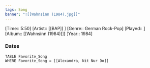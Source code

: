 ```yaml
---
tags: Song  
banner: "![[Wahnsinn (1984).jpg]]"
---
```

[Time:: 5:50]
[Artist:: [[BAP]] ]
[Genre:: German Rock-Pop]
[Played:: ]
[Album:: [[Wahnsinn (1984)]]]
[Year:: 1984]
### Dates
````dataview
TABLE Favorite_Song
WHERE Favorite_Song = [[Alexandra, Nit Nur Do]]
````